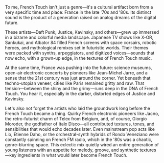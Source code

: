 To me, French Touch isn't just a genre—it's a cultural artifact born from a very specific time and place: France in the late '70s and '80s. Its distinct sound is the product of a generation raised on analog dreams of the digital future.

These artists—Daft Punk, Justice, Kavinsky, and others—grew up immersed in a bizarre and colorful media landscape. Japanese TV shows like X-OR, Sankukai, and Albator 84 filled French screens with space corsairs, robotic heroes, and mythological remixes set in futuristic worlds. Their themes were packed with synths, arpeggiators, and digitized voices—sounds that now echo, with a grown-up edge, in the textures of French Touch music.

At the same time, France was pushing into the future: science museums, open-air electronic concerts by pioneers like Jean-Michel Jarre, and a sense that the 21st century was just around the corner. Yet beneath that techno-utopian veneer, cities like Paris remained gritty and raw. That tension—between the shiny and the grimy—runs deep in the DNA of French Touch. You hear it, especially in the darker, distorted edges of Justice and Kavinsky.

Let's also not forget the artists who laid the groundwork long before the French Touch became a thing. Quirky French electronic pioneers like Jacno, the retro-futurist charm of Telex from Belgium, and, of course, Giorgio Moroder, the godfather of Italo Disco—all contributed textures, tones, and sensibilities that would echo decades later. Even mainstream pop acts like Lio, Étienne Daho, or the orchestral-synth hybrids of Rondo Veneziano were constantly spinning on French FM radio, which in the '80s was a chaotic, genre-blurring space. This eclectic mix quietly wired an entire generation of young listeners with an appetite for melody, groove, and synthetic textures—key ingredients in what would later become French Touch.

